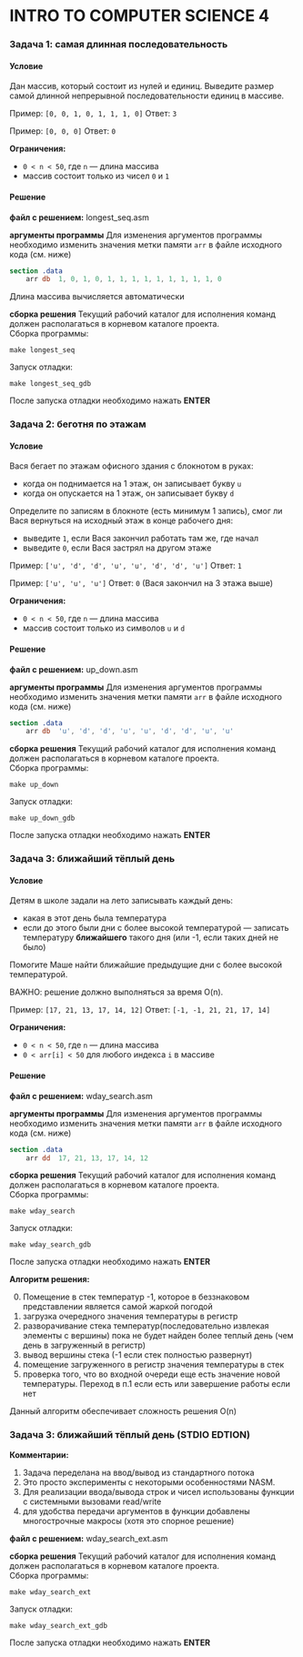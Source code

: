 
# INTRO TO COMPUTER SCIENCE 4

### Задача 1: самая длинная последовательность

#### Условие

Дан массив, который состоит из нулей и единиц. Выведите размер самой длинной непрерывной последовательности единиц в массиве.

Пример: `[0, 0, 1, 0, 1, 1, 1, 0]`
Ответ:  `3`

Пример: `[0, 0, 0]`
Ответ:  `0`

**Ограничения:**

- `0 < n < 50`, где `n` — длина массива
- массив состоит только из чисел `0` и `1`

#### Решение

**файл с решением:** longest_seq.asm

**аргументы программы**
Для изменения аргументов программы необходимо изменить значения метки памяти `arr` в файле исходного кода (см. ниже)  
```nasm
section .data
    arr db  1, 0, 1, 0, 1, 1, 1, 1, 1, 1, 1, 1, 1, 0
```
Длина массива вычисляется автоматически

**сборка решения**
Текущий рабочий каталог для исполнения команд должен располагаться в корневом каталоге проекта.  
Сборка программы:  

```shell
make longest_seq
```

Запуск отладки:  

```shell
make longest_seq_gdb
```

После запуска отладки необходимо нажать **ENTER**

### Задача 2: беготня по этажам

#### Условие

Вася бегает по этажам офисного здания с блокнотом в руках:

- когда он поднимается на 1 этаж, он записывает букву `u`
- когда он опускается  на 1 этаж, он записывает букву `d`

Определите по записям в блокноте (есть минимум 1 запись), смог ли Вася вернуться на исходный этаж в конце рабочего дня:

- выведите `1`, если Вася закончил работать там же, где начал
- выведите `0`, если Вася застрял на другом этаже

Пример: `['u', 'd', 'd', 'u', 'u', 'd', 'd', 'u']`
Ответ:  `1`

Пример: `['u', 'u', 'u']`
Ответ:  `0` (Вася закончил на 3 этажа выше)

**Ограничения:**

- `0 < n < 50`, где `n` — длина массива
- массив состоит только из символов `u` и `d`

#### Решение

**файл с решением:** up_down.asm

**аргументы программы**
Для изменения аргументов программы необходимо изменить значения метки памяти `arr` в файле исходного кода (см. ниже)  
```nasm
section .data
    arr db  'u', 'd', 'd', 'u', 'u', 'd', 'd', 'u', 'u'
```
**сборка решения**
Текущий рабочий каталог для исполнения команд должен располагаться в корневом каталоге проекта.  
Сборка программы:  

```shell
make up_down
```

Запуск отладки:  

```shell
make up_down_gdb
```

После запуска отладки необходимо нажать **ENTER**

### Задача 3: ближайший тёплый день

#### Условие

Детям в школе задали на лето записывать каждый день:

- какая в этот день была температура
- если до этого были дни с более высокой температурой — записать температуру **ближайшего** такого дня (или -1, если таких дней не было)

Помогите Маше найти ближайшие предыдущие дни с более высокой температурой. 

ВАЖНО: решение должно выполняться за время O(n).

Пример: `[17, 21, 13, 17, 14, 12]`
Ответ:  `[-1, -1, 21, 21, 17, 14]`

**Ограничения:**

- `0 < n < 50`, где `n` — длина массива
- `0 < arr[i] < 50` для любого индекса `i` в массиве

#### Решение

**файл с решением:** wday_search.asm

**аргументы программы**
Для изменения аргументов программы необходимо изменить значения метки памяти `arr` в файле исходного кода (см. ниже)  
```nasm
section .data
    arr dd  17, 21, 13, 17, 14, 12
```
**сборка решения**
Текущий рабочий каталог для исполнения команд должен располагаться в корневом каталоге проекта.  
Сборка программы:  

```shell
make wday_search
```

Запуск отладки:  

```shell
make wday_search_gdb
```

После запуска отладки необходимо нажать **ENTER**

**Алгоритм решения:**

0. Помещение в стек температур -1, которое в беззнаковом представлении является самой жаркой погодой
1. загрузка очередного значения температуры в регистр
2. разворачивание стека температур(последовательно извлекая элементы с вершины) пока не будет найден более теплый день (чем день в загруженный в регистр)
3. вывод вершины стека (-1 если стек полностью развернут)
4. помещение загруженного в регистр значения температуры в стек
5. проверка того, что во входной очереди еще есть значение новой температуры. Переход в п.1 если есть или завершение работы если нет

Данный алгоритм обеспечивает сложность решения O(n)

### Задача 3: ближайший тёплый день (STDIO EDTION)

**Комментарии:**
1. Задача переделана на ввод/вывод из стандартного потока
2. Это просто эксперименты с некоторыми особенностями NASM.
3. Для реализации ввода/вывода строк и чисел использованы функции с системными вызовами read/write
4. для удобства передачи аргументов в функции добавлены многострочные макросы (хотя это спорное решение)

**файл с решением:** wday_search_ext.asm

**сборка решения**
Текущий рабочий каталог для исполнения команд должен располагаться в корневом каталоге проекта.  
Сборка программы:  

```shell
make wday_search_ext
```

Запуск отладки:  

```shell
make wday_search_ext_gdb
```

После запуска отладки необходимо нажать **ENTER**

